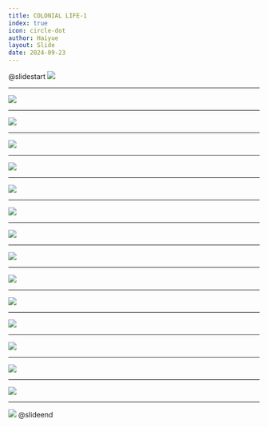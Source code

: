 ```yaml
---
title: COLONIAL LIFE-1
index: true
icon: circle-dot
author: Haiyue
layout: Slide
date: 2024-09-23
---
```

 
@slidestart
![](/reading/english/Level-L/COLONIAL%20LIFE-1/001.webp)

---

![](/reading/english/Level-L/COLONIAL%20LIFE-1/002.webp)

---

![](/reading/english/Level-L/COLONIAL%20LIFE-1/003.webp)

---

![](/reading/english/Level-L/COLONIAL%20LIFE-1/004.webp)

---

![](/reading/english/Level-L/COLONIAL%20LIFE-1/005.webp)

---

![](/reading/english/Level-L/COLONIAL%20LIFE-1/006.webp)

---

![](/reading/english/Level-L/COLONIAL%20LIFE-1/007.webp)

---

![](/reading/english/Level-L/COLONIAL%20LIFE-1/008.webp)

---

![](/reading/english/Level-L/COLONIAL%20LIFE-1/009.webp)

---

![](/reading/english/Level-L/COLONIAL%20LIFE-1/010.webp)

---

![](/reading/english/Level-L/COLONIAL%20LIFE-1/011.webp)

---

![](/reading/english/Level-L/COLONIAL%20LIFE-1/012.webp)

---

![](/reading/english/Level-L/COLONIAL%20LIFE-1/013.webp)

---

![](/reading/english/Level-L/COLONIAL%20LIFE-1/014.webp)

---

![](/reading/english/Level-L/COLONIAL%20LIFE-1/015.webp)

---

![](/reading/english/Level-L/COLONIAL%20LIFE-1/016.webp)
@slideend